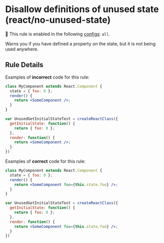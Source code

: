 # Disallow definitions of unused state (react/no-unused-state)

💼 This rule is enabled in the following [configs](https://github.com/jsx-eslint/eslint-plugin-react#shareable-configurations): `all`.

Warns you if you have defined a property on the state, but it is not being used anywhere.

## Rule Details

Examples of **incorrect** code for this rule:

```jsx
class MyComponent extends React.Component {
  state = { foo: 0 };
  render() {
    return <SomeComponent />;
  }
}

var UnusedGetInitialStateTest = createReactClass({
  getInitialState: function() {
    return { foo: 0 };
  },
  render: function() {
    return <SomeComponent />;
  }
})
```

Examples of **correct** code for this rule:

```jsx
class MyComponent extends React.Component {
  state = { foo: 0 };
  render() {
    return <SomeComponent foo={this.state.foo} />;
  }
}

var UnusedGetInitialStateTest = createReactClass({
  getInitialState: function() {
    return { foo: 0 };
  },
  render: function() {
    return <SomeComponent foo={this.state.foo} />;
  }
})
```
